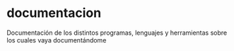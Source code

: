 # documentacion
Documentación de los distintos programas, lenguajes y herramientas sobre los cuales vaya documentándome
